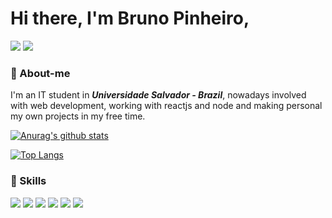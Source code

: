 # Hi there, I'm Bruno Pinheiro,

<a href="mailto:psbrunosouza@gmail.com
"><img src="https://img.shields.io/badge/Gmail-D14836?style=for-the-badge&logo=gmail&logoColor=white"/></a> 
<a href="https://www.linkedin.com/in/psbrunosouza/"><img src="https://img.shields.io/badge/LinkedIn-0077B5?style=for-the-badge&logo=linkedin&logoColor=white"/></a>

### 💬 About-me

<div>
  <!-- <img width="320" align="right" src="./Programmer-cuate.svg"> -->
</div>


I'm an IT student in ***Universidade Salvador - Brazil***, nowadays involved with web development, working with reactjs and node and making personal my own projects in my free time.

[![Anurag's github stats](https://github-readme-stats.vercel.app/api?username=psbrunosouza&count_private=true&theme=dracula&show_icons=true)](https://github.com/psbrunosouza)

[![Top Langs](https://github-readme-stats.vercel.app/api/top-langs/?username=psbrunosouza&layout=compact&theme=dracula)](https://github.com/psbrunosouza)

### 🔧 Skills

![](https://img.shields.io/badge/tech-reactjs-informational?style=flat&logo=react&logoColor=white&color=DD6387) ![](https://img.shields.io/badge/tech-javascript-informational?style=flat&logo=javascript&logoColor=white&color=DD6387) ![](https://img.shields.io/badge/tech-typescript-informational?style=flat&logo=typescript&logoColor=white&color=DD6387) ![](https://img.shields.io/badge/tech-node-informational?style=flat&logo=nodejs&logoColor=white&color=DD6387) ![](https://img.shields.io/badge/tool-visualCode-informational?style=flat&logo=visualstudiocode&logoColor=white&color=DD6387) ![](https://img.shields.io/badge/tool-docker-informational?style=flat&logo=docker&logoColor=white&color=DD6387)
